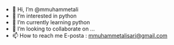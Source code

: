 - 👋 Hi, I’m @mmuhammetali
- 👀 I’m interested in python
- 🌱 I’m currently learning python
- 💞️ I’m looking to collaborate on ...
- 📫 How to reach me  E-posta : mmuhammetalisari@gmail.com

<!---
mmuhammetali/mmuhammetali is a ✨ special ✨ repository because its `README.md` (this file) appears on your GitHub profile.
You can click the Preview link to take a look at your changes.
--->
